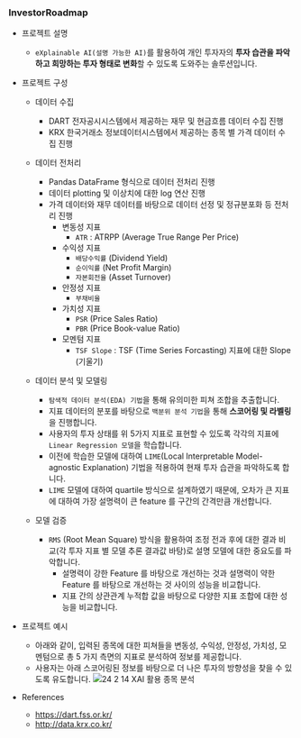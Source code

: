 ### InvestorRoadmap

- 프로젝트 설명
  - `eXplainable AI(설명 가능한 AI)`를 활용하여 개인 투자자의 **투자 습관을 파악하고 희망하는 투자 형태로 변화**할 수 있도록 도와주는 솔루션입니다.

- 프로젝트 구성
  - 데이터 수집
    - DART 전자공시시스템에서 제공하는 재무 및 현금흐름 데이터 수집 진행
    - KRX 한국거래소 정보데이터시스템에서 제공하는 종목 별 가격 데이터 수집 진행

  - 데이터 전처리
    - Pandas DataFrame 형식으로 데이터 전처리 진행
    - 데이터 plotting 및 이상치에 대한 log 연산 진행
    - 가격 데이터와 재무 데이터를 바탕으로 데이터 선정 및 정규분포화 등 전처리 진행
      - 변동성 지표
        - `ATR` : ATRPP (Average True Range Per Price)
      - 수익성 지표
        - `배당수익률` (Dividend Yield)
        - `순이익률` (Net Profit Margin)
        - `자본회전율` (Asset Turnover)
      - 안정성 지표
        - `부채비율`
      - 가치성 지표
        - `PSR` (Price Sales Ratio)
        - `PBR` (Price Book-value Ratio)
      - 모멘텀 지표
        - `TSF Slope` : TSF (Time Series Forcasting) 지표에 대한 Slope (기울기)

  - 데이터 분석 및 모델링
    - `탐색적 데이터 분석(EDA) 기법`을 통해 유의미한 피쳐 조합을 추출합니다.
    - 지표 데이터의 분포를 바탕으로 `백분위 분석 기법`을 통해 **스코어링 및 라벨링**을 진행합니다.
    - 사용자의 투자 상태를 위 5가지 지표로 표현할 수 있도록 각각의 지표에 `Linear Regression 모델`을 학습합니다.
    - 이전에 학습한 모델에 대하여 `LIME`(Local Interpretable Model-agnostic Explanation) 기법을 적용하여 현재 투자 습관을 파악하도록 합니다.
    - `LIME` 모델에 대하여 quartile 방식으로 설계하였기 때문에, 오차가 큰 지표에 대하여 가장 설명력이 큰 feature 를 구간의 간격만큼 개선합니다.

  - 모델 검증
    - `RMS` (Root Mean Square) 방식을 활용하여 조정 전과 후에 대한 결과 비교(각 투자 지표 별 모델 추론 결과값 바탕)로 설명 모델에 대한 중요도를 파악합니다.
      - 설명력이 강한 Feature 를 바탕으로 개선하는 것과 설명력이 약한 Feature 를 바탕으로 개선하는 것 사이의 성능을 비교합니다.
      - 지표 간의 상관관계 누적합 값을 바탕으로 다양한 지표 조합에 대한 성능을 비교합니다.
   
- 프로젝트 예시
  - 아래와 같이, 입력된 종목에 대한 피쳐들을 변동성, 수익성, 안정성, 가치성, 모멘텀으로 총 5 가지 측면의 지표로 분석하여 정보를 제공합니다.
  - 사용자는 아래 스코어링된 정보를 바탕으로 더 나은 투자의 방향성을 찾을 수 있도록 유도합니다.
    ![24 2 14 XAI 활용 종목 분석](https://github.com/DevTae/InvestorRoadmap/assets/55177359/a0afe329-1a76-446a-8957-6e9035f31c27)

- References
  - https://dart.fss.or.kr/
  - http://data.krx.co.kr/
